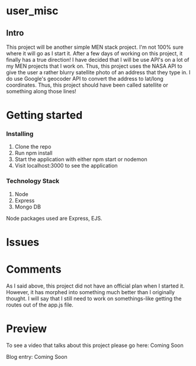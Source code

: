 # user_misc
## Intro

This project will be another simple MEN stack project. I'm not 100% sure where it will go as I start it. After a few days of working on this project, it finally has a true direction! I have decided that I will be use API's on a lot of my MEN projects that I work on. Thus, this project uses the NASA API to give the user a rather blurry satellite photo of an address that they type in. I do use Google's geocoder API to convert the address to lat/long coordinates. Thus, this project should have been called satellite or something along those lines! 

# Getting started
### Installing 

1. Clone the repo
2. Run npm install
3. Start the application with either npm start or nodemon
4. Visit localhost:3000 to see the application

### Technology Stack

1. Node
2. Express
3. Mongo DB

Node packages used are Express, EJS. 

# Issues


# Comments
  
As I said above, this project did not have an official plan when I started it. However, it has morphed into something much better than I originally thought. I will say that I still need to work on somethings-like getting the routes out of the app.js file. 


# Preview

To see a video that talks about this project please go here: Coming Soon

Blog entry: Coming Soon